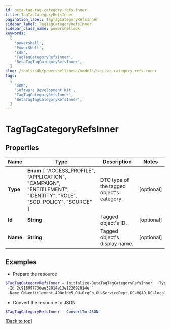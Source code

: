 ```yaml
---
id: beta-tag-tag-category-refs-inner
title: TagTagCategoryRefsInner
pagination_label: TagTagCategoryRefsInner
sidebar_label: TagTagCategoryRefsInner
sidebar_class_name: powershellsdk
keywords:
  [
    'powershell',
    'PowerShell',
    'sdk',
    'TagTagCategoryRefsInner',
    'BetaTagTagCategoryRefsInner',
  ]
slug: /tools/sdk/powershell/beta/models/tag-tag-category-refs-inner
tags:
  [
    'SDK',
    'Software Development Kit',
    'TagTagCategoryRefsInner',
    'BetaTagTagCategoryRefsInner',
  ]
---
```


# TagTagCategoryRefsInner

## Properties

| Name | Type | Description | Notes |
| --- | --- | --- | --- |
| **Type** | **Enum** [ "ACCESS_PROFILE", "APPLICATION", "CAMPAIGN", "ENTITLEMENT", "IDENTITY", "ROLE", "SOD_POLICY", "SOURCE" ] | DTO type of the tagged object's category. | [optional] |
| **Id** | **String** | Tagged object's ID. | [optional] |
| **Name** | **String** | Tagged object's display name. | [optional] |

## Examples

- Prepare the resource

```powershell
$TagTagCategoryRefsInner = Initialize-BetaTagTagCategoryRefsInner  -Type ENTITLEMENT `
 -Id 2c91809773dee32014e13e122092014e `
 -Name CN=entitlement.490efde5,OU=OrgCo,OU=ServiceDept,DC=HQAD,DC=local
```

- Convert the resource to JSON

```powershell
$TagTagCategoryRefsInner | ConvertTo-JSON
```

[[Back to top]](#)
